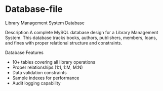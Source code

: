 # Database-file
 Library Management System Database

 Description
A complete MySQL database design for a Library Management System. This database tracks books, authors, publishers, members, loans, and fines with proper relational structure and constraints.

 Database Features
- 10+ tables covering all library operations
- Proper relationships (1:1, 1:M, M:N)
- Data validation constraints
- Sample indexes for performance
- Audit logging capability
